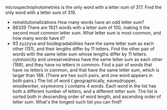 microspectrophotometries is the only word with a letter sum of 317. Find the only word with a letter sum of 319.
- reinstitutionalizations
How many words have an odd letter sum?
- 86339
There are 1921 words with a letter sum of 100, making it the second most common letter sum. What letter sum is most common, and how many words have it?
- 93
zyzzyva and biodegradabilities have the same letter sum as each other (151), and their lengths differ by 11 letters. Find the other pair of words with the same letter sum whose lengths differ by 11 letters.
cytotoxicity and unreservedness have the same letter sum as each other (188), and they have no letters in common. Find a pair of words that have no letters in common, and that have the same letter sum, which is larger than 188. (There are two such pairs, and one word appears in both pairs.)
The list of word { geographically, eavesdropper, woodworker, oxymorons } contains 4 words. Each word in the list has both a different number of letters, and a different letter sum. The list is sorted both in descending order of word length, and ascending order of letter sum. What's the longest such list you can find?